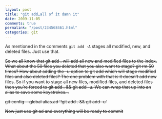 ```yaml
---
layout: post
title: "git add…all of it damn it"
date: 2009-11-05
comments: true
permalink: "/post/234568461.html"
categories: git
---
```


As mentioned in the comments `git add -A` stages all modified, new, and deleted files. Just use that.

<s>
So we all know that git add . will add all new and modified files to the index. What about the 50 files you deleted that you also want to stage? git rm 50 times? How about adding the -u option to git add which will stage modified files and also deleted files? The one problem with that is it doesn’t add new files. So if you want to stage all new files, modified files, and deleted files then you’re forced to git add . && git add -u. We can wrap that up into an alias to save some keystrokes…

git config --global alias.ad '!git add . && git add -u'

Now just use git ad and everything will be ready to commit
</s>

